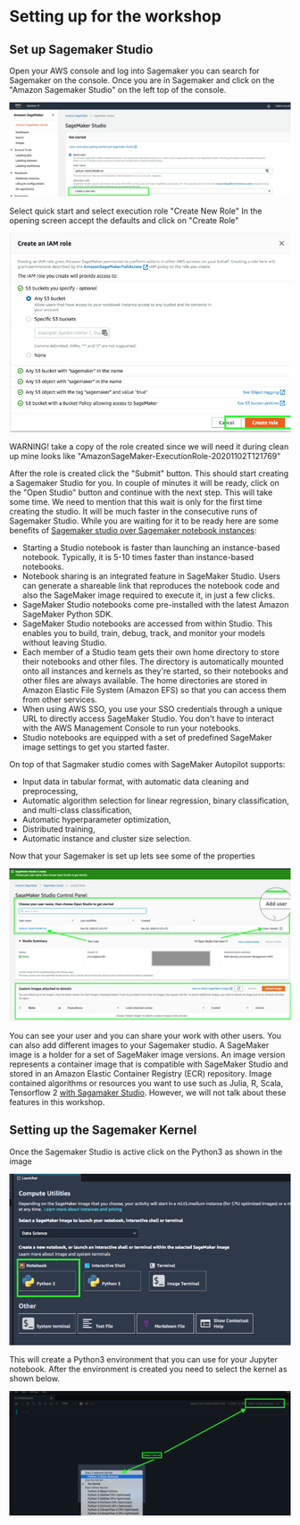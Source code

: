 # Setting up for the workshop

## Set up Sagemaker Studio

Open your AWS console and log into Sagemaker you can search for Sagemaker on the console. Once you are in Sagemaker and click on the "Amazon Sagemaker Studio" on the left top of the console.

![SagemakerSetup](images/SagemakerStudioStart.png)

Select quick start and select execution role "Create New Role" In the opening screen accept the defaults and click on "Create Role"

![RoleSetup](images/CreateRole.png)

WARNING! take a copy of the role created since we will need it during clean up mine looks like "AmazonSageMaker-ExecutionRole-20201102T121769" 

After the role is created click the "Submit" button. This should start creating a Sagemaker Studio for you. In couple of minutes it will be ready, click on the "Open Studio" button and continue with the next step. This will take some time. We need to mention that this wait is only for the first time creating the studio. It will be much faster in the consecutive runs of Sagemaker Studio. While you are waiting for it to be ready here are some benefits of [Sagemaker studio over Sagemaker notebook instances](https://docs.aws.amazon.com/sagemaker/latest/dg/notebooks-comparison.html):

- Starting a Studio notebook is faster than launching an instance-based notebook. Typically, it is 5-10 times faster than instance-based notebooks.
- Notebook sharing is an integrated feature in SageMaker Studio. Users can generate a shareable link that reproduces the notebook code and also the SageMaker image required to execute it, in just a few clicks.
- SageMaker Studio notebooks come pre-installed with the latest Amazon SageMaker Python SDK.
- SageMaker Studio notebooks are accessed from within Studio. This enables you to build, train, debug, track, and monitor your models without leaving Studio.
- Each member of a Studio team gets their own home directory to store their notebooks and other files. The directory is automatically mounted onto all instances and kernels as they're started, so their notebooks and other files are always available. The home directories are stored in Amazon Elastic File System (Amazon EFS) so that you can access them from other services.
- When using AWS SSO, you use your SSO credentials through a unique URL to directly access SageMaker Studio. You don't have to interact with the AWS Management Console to run your notebooks.
- Studio notebooks are equipped with a set of predefined SageMaker image settings to get you started faster. 


On top of that Sagmaker studio comes with SageMaker Autopilot supports:

- Input data in tabular format, with automatic data cleaning and preprocessing,
- Automatic algorithm selection for linear regression, binary classification, and multi-class classification,
- Automatic hyperparameter optimization,
- Distributed training,
- Automatic instance and cluster size selection.

Now that your Sagemaker is set up lets see some of the properties

![SagemakerProp](images/SagemakerProperties.png)

You can see your user and you can share your work with other users. You can also add different images to your Sagemaker studio. A SageMaker image is a holder for a set of SageMaker image versions. An image version represents a container image that is compatible with SageMaker Studio and stored in an Amazon Elastic Container Registry (ECR) repository. Image contained algorithms or resources you want to use such as Julia, R, Scala, Tensorflow 2 [with Sagamaker Studio](https://docs.aws.amazon.com/sagemaker/latest/dg/studio-byoi.html). However, we will not talk about these features in this workshop. 

## Setting up the Sagemaker Kernel

Once the Sagemaker Studio is active click on the Python3 as shown in the image 

![python3](images/JupiterNotebook.png)

This will create a Python3 environment that you can use for your Jupyter notebook. After the environment is created you need to select the kernel as shown below.

![Kernelpython3](images/KernelSelect.png)